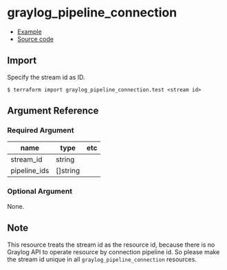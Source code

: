 # graylog_pipeline_connection

* [Example](../../examples/v0.12/pipeline.tf)
* [Source code](../../graylog/terraform/resource_pipeline_connection.go)

## Import

Specify the stream id as ID.

```console
$ terraform import graylog_pipeline_connection.test <stream id>
```

## Argument Reference

### Required Argument

name | type | etc
--- | --- | ---
stream_id | string |
pipeline_ids | []string |

### Optional Argument

None.

## Note

This resource treats the stream id as the resource id,
because there is no Graylog API to operate resource by connection pipeline id.
So please make the stream id unique in all `graylog_pipeline_connection` resources.
